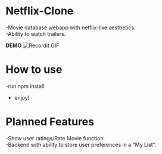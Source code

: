 # Netflix-Clone

-Movie database webapp with netflix-like aesthetics.<br/>
-Ability to watch trailers.<br/>

**DEMO**
![Recordit GIF](https://i.ibb.co/PjSLcmr/ezgif-com-resize.gif)

# How to use

-run npm install
- enjoy!

# Planned Features
-Show user ratings/Rate Movie function.<br/>
-Backend with ability to store user preferences in a "My List". <br/>
